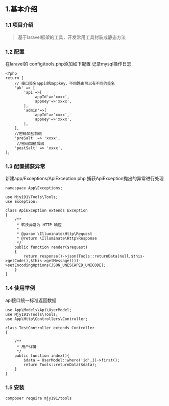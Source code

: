 ## 1.基本介绍
### 1.1 项目介绍
> 基于laravel框架的工具，开发常用工具封装成静态方法
### 1.2 配置
在laravel的 config\tools.php添加如下配置
记录mysql操作日志
```
<?php
return [
    // 接口签名appid和appkey，不同路由可以有不同的签名
    'ak' => [
        'api'=>[
            'appId'=>'xxxx',
            'appKey'=>'xxxx',
        ],
        'admin'=>[
            'appId'=>'xxxx',
            'appKey'=>'xxxx',
        ],
    ],
    //密码加盐前缀
    'preSalt' => 'xxxx',
     //密码加盐后缀
    'postSalt' => 'xxxx',
];
```
### 1.3 配置捕获异常
新建app/Exceptions/ApiException.php
捕获ApiException抛出的异常进行处理
```
namespace App\Exceptions;

use Mjy191\Tools\Tools;
use Exception;

class ApiException extends Exception
{
    /**
     * 转换异常为 HTTP 响应
     *
     * @param \Illuminate\Http\Request
     * @return \Illuminate\Http\Response
     */
    public function render($request)
    {
        return response()->json(Tools::returnData(null,$this->getCode(),$this->getMessage()))->setEncodingOptions(JSON_UNESCAPED_UNICODE);
    }
}
```
### 1.4 使用举例
api接口统一标准返回数据

```$xslt
use App\Models\Api\UserModel;
use Mjy191\Tools\Tools;
use App\Http\Controllers\Controller;

class TestController extends Controller
{

    /**
     * 用户详情
     */
    public function index(){
        $data = UserModel::where('id',1)->first();
        return Tools::returnData($data);
    }
}
```
### 1.5 安装
```
composer require mjy191/tools
```

